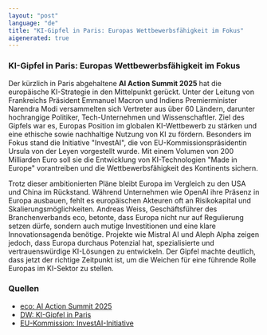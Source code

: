 ```yaml
---
layout: "post"
language: "de"
title: "KI-Gipfel in Paris: Europas Wettbewerbsfähigkeit im Fokus"
aigenerated: true
---
```


### KI-Gipfel in Paris: Europas Wettbewerbsfähigkeit im Fokus

Der kürzlich in Paris abgehaltene **AI Action Summit 2025** hat die europäische KI-Strategie in den Mittelpunkt gerückt. Unter der Leitung von Frankreichs Präsident Emmanuel Macron und Indiens Premierminister Narendra Modi versammelten sich Vertreter aus über 60 Ländern, darunter hochrangige Politiker, Tech-Unternehmen und Wissenschaftler. Ziel des Gipfels war es, Europas Position im globalen KI-Wettbewerb zu stärken und eine ethische sowie nachhaltige Nutzung von KI zu fördern. Besonders im Fokus stand die Initiative "InvestAI", die von EU-Kommissionspräsidentin Ursula von der Leyen vorgestellt wurde. Mit einem Volumen von 200 Milliarden Euro soll sie die Entwicklung von KI-Technologien "Made in Europe" vorantreiben und die Wettbewerbsfähigkeit des Kontinents sichern.

<!--more-->

Trotz dieser ambitionierten Pläne bleibt Europa im Vergleich zu den USA und China im Rückstand. Während Unternehmen wie OpenAI ihre Präsenz in Europa ausbauen, fehlt es europäischen Akteuren oft an Risikokapital und Skalierungsmöglichkeiten. Andreas Weiss, Geschäftsführer des Branchenverbands eco, betonte, dass Europa nicht nur auf Regulierung setzen dürfe, sondern auch mutige Investitionen und eine klare Innovationsagenda benötige. Projekte wie Mistral AI und Aleph Alpha zeigen jedoch, dass Europa durchaus Potenzial hat, spezialisierte und vertrauenswürdige KI-Lösungen zu entwickeln. Der Gipfel machte deutlich, dass jetzt der richtige Zeitpunkt ist, um die Weichen für eine führende Rolle Europas im KI-Sektor zu stellen.

### Quellen
- [eco: AI Action Summit 2025](https://www.eco.de/presse/ai-action-summit-europa-braucht-eine-ki-innovationsagenda/)
- [DW: KI-Gipfel in Paris](https://www.dw.com/de/ki-gipfel-in-paris-ist-europa-konkurrenzf%C3%A4hig/a-71539290)
- [EU-Kommission: InvestAI-Initiative](https://germany.representation.ec.europa.eu/news/milliarden-initiative-soll-europa-zu-einem-ki-kontinent-machen-2025-02-11_de)

